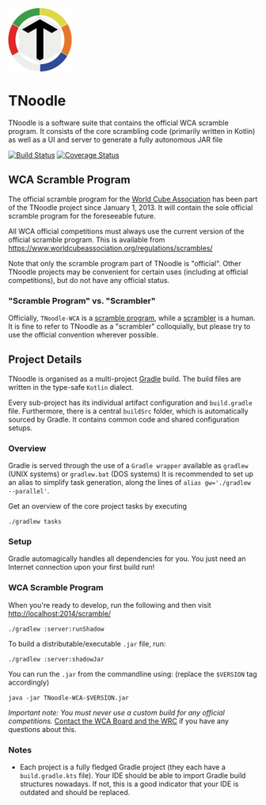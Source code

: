 <img src="./core/src/main/resources/icons/tnoodle_logo_1024.png" alt="TNoodle Logo" height="128px"/>

# TNoodle

TNoodle is a software suite that contains the official WCA scramble program. It consists of the core scrambling code (primarily written in Kotlin) as well as a UI and server to generate a fully autonomous JAR file

[![Build Status](https://travis-ci.org/thewca/tnoodle.svg?branch=master)](https://travis-ci.org/thewca/tnoodle) [![Coverage Status](https://coveralls.io/repos/github/thewca/tnoodle/badge.svg?branch=master)](https://coveralls.io/github/thewca/tnoodle?branch=master)

## WCA Scramble Program

The official scramble program for the [World Cube Association](https://www.worldcubeassociation.org/) has been part of the TNoodle project since January 1, 2013. It will contain the sole official scramble program for the foreseeable future.

All WCA official competitions must always use the current version of the official scramble program. This is available from <https://www.worldcubeassociation.org/regulations/scrambles/>

Note that only the scramble program part of TNoodle is "official". Other TNoodle projects may be convenient for certain uses (including at official competitions), but do not have any official status.

### "Scramble Program" vs. "Scrambler"

Officially, `TNoodle-WCA` is a [scramble program](https://www.worldcubeassociation.org/regulations/#4f), while a [scrambler](https://www.worldcubeassociation.org/regulations/#A2b) is a human. It is fine to refer to TNoodle as a "scrambler" colloquially, but please try to use the official convention wherever possible.

## Project Details

TNoodle is organised as a multi-project [Gradle](https://gradle.com) build. The build files are written in the type-safe `Kotlin` dialect.

Every sub-project has its individual artifact configuration and `build.gradle` file. Furthermore, there is a central `buildSrc` folder,
which is automatically sourced by Gradle. It contains common code and shared configuration setups.

### Overview

Gradle is served through the use of a `Gradle wrapper` available as `gradlew` (UNIX systems) or `gradlew.bat` (DOS systems)
It is recommended to set up an alias to simplify task generation, along the lines of `alias gw='./gradlew --parallel'`.

Get an overview of the core project tasks by executing

    ./gradlew tasks

### Setup

Gradle automagically handles all dependencies for you. You just need an Internet connection upon your first build run!

### WCA Scramble Program

When you're ready to develop, run the following and then visit <http://localhost:2014/scramble/>

    ./gradlew :server:runShadow

To build a distributable/executable `.jar` file, run:

    ./gradlew :server:shadowJar

You can run the `.jar` from the commandline using: (replace the `$VERSION` tag accordingly)

    java -jar TNoodle-WCA-$VERSION.jar

_Important note: You must never use a custom build for any official competitions._ [Contact the WCA Board and the WRC](https://www.worldcubeassociation.org/contact) if you have any questions about this.

### Notes

-   Each project is a fully fledged Gradle project (they each have a `build.gradle.kts` file). Your IDE should be able to import Gradle build structures nowadays. If not, this is a good indicator that your IDE is outdated and should be replaced.
